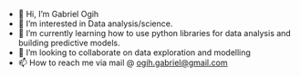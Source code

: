 - 👋 Hi, I’m Gabriel Ogih
- 👀 I’m interested in Data analysis/science.
- 🌱 I’m currently learning how to use python libraries for data analysis and building predictive models.
- 💞️ I’m looking to collaborate on data exploration and modelling
- 📫 How to reach me via mail @ ogih.gabriel@gmail.com

<!---
Gab001-data/Gab001-data is a ✨ special ✨ repository because its `README.md` (this file) appears on your GitHub profile.
You can click the Preview link to take a look at your changes.
--->
